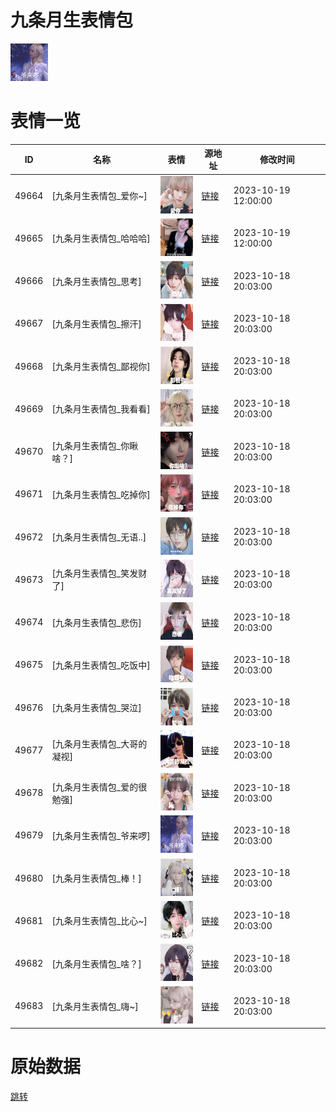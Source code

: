 # 九条月生表情包

<img src="./cover.png" height="60" alt="cover" />

# 表情一览

|ID|名称|表情|源地址|修改时间|
|----|----|----|----|----|
|49664|[九条月生表情包_爱你~]|<img src="./pic/049664_%5B九条月生表情包_爱你~%5D.png" height="60" alt="爱你~"/>|[链接](https://i0.hdslb.com/bfs/garb/bea5d4b4bb36ff4495a6c58e20544457031bf8d4.png)|2023-10-19 12:00:00|
|49665|[九条月生表情包_哈哈哈]|<img src="./pic/049665_%5B九条月生表情包_哈哈哈%5D.png" height="60" alt="哈哈哈"/>|[链接](https://i0.hdslb.com/bfs/garb/30fdbee79e6e47ad6576adb8a62bf077c69b5dd7.png)|2023-10-19 12:00:00|
|49666|[九条月生表情包_思考]|<img src="./pic/049666_%5B九条月生表情包_思考%5D.png" height="60" alt="思考"/>|[链接](https://i0.hdslb.com/bfs/garb/501d68e571dc2a5f0558f1fed9fdbbb8d479c1c2.png)|2023-10-18 20:03:00|
|49667|[九条月生表情包_擦汗]|<img src="./pic/049667_%5B九条月生表情包_擦汗%5D.png" height="60" alt="擦汗"/>|[链接](https://i0.hdslb.com/bfs/garb/bd2832dfe9ac334d319f17cf2bd8db912d813b61.png)|2023-10-18 20:03:00|
|49668|[九条月生表情包_鄙视你]|<img src="./pic/049668_%5B九条月生表情包_鄙视你%5D.png" height="60" alt="鄙视你"/>|[链接](https://i0.hdslb.com/bfs/garb/8b5adf43752e2b2ba579b8fe5f896107f03ac04c.png)|2023-10-18 20:03:00|
|49669|[九条月生表情包_我看看]|<img src="./pic/049669_%5B九条月生表情包_我看看%5D.png" height="60" alt="我看看"/>|[链接](https://i0.hdslb.com/bfs/garb/c1708baccc998d552975caccd76c0e20ccc7dc66.png)|2023-10-18 20:03:00|
|49670|[九条月生表情包_你瞅啥？]|<img src="./pic/049670_%5B九条月生表情包_你瞅啥？%5D.png" height="60" alt="你瞅啥？"/>|[链接](https://i0.hdslb.com/bfs/garb/aeb7f9bce29e20eaf0999d0841f24c4f2b2119dd.png)|2023-10-18 20:03:00|
|49671|[九条月生表情包_吃掉你]|<img src="./pic/049671_%5B九条月生表情包_吃掉你%5D.png" height="60" alt="吃掉你"/>|[链接](https://i0.hdslb.com/bfs/garb/568a266f67d934c927926883f3ad82057c47e961.png)|2023-10-18 20:03:00|
|49672|[九条月生表情包_无语..]|<img src="./pic/049672_%5B九条月生表情包_无语..%5D.png" height="60" alt="无语.."/>|[链接](https://i0.hdslb.com/bfs/garb/e1760f6ce6573a301b6675b176e022f79b21df19.png)|2023-10-18 20:03:00|
|49673|[九条月生表情包_笑发财了]|<img src="./pic/049673_%5B九条月生表情包_笑发财了%5D.png" height="60" alt="笑发财了"/>|[链接](https://i0.hdslb.com/bfs/garb/786d4cf5ac3da18a7a475aae27fac3594167dd89.png)|2023-10-18 20:03:00|
|49674|[九条月生表情包_悲伤]|<img src="./pic/049674_%5B九条月生表情包_悲伤%5D.png" height="60" alt="悲伤"/>|[链接](https://i0.hdslb.com/bfs/garb/5f071af0101bee1a2d4c57acf9ad1d85d365c083.png)|2023-10-18 20:03:00|
|49675|[九条月生表情包_吃饭中]|<img src="./pic/049675_%5B九条月生表情包_吃饭中%5D.png" height="60" alt="吃饭中"/>|[链接](https://i0.hdslb.com/bfs/garb/c2d8500f8addf3ec9c607c5fba14fb351cd7229c.png)|2023-10-18 20:03:00|
|49676|[九条月生表情包_哭泣]|<img src="./pic/049676_%5B九条月生表情包_哭泣%5D.png" height="60" alt="哭泣"/>|[链接](https://i0.hdslb.com/bfs/garb/283e2cf1f5f8284407a355aa39ef120a432dcbd1.png)|2023-10-18 20:03:00|
|49677|[九条月生表情包_大哥的凝视]|<img src="./pic/049677_%5B九条月生表情包_大哥的凝视%5D.png" height="60" alt="大哥的凝视"/>|[链接](https://i0.hdslb.com/bfs/garb/a5812af5f9512569d4272f9f09d0ce7dacfe0166.png)|2023-10-18 20:03:00|
|49678|[九条月生表情包_爱的很勉强]|<img src="./pic/049678_%5B九条月生表情包_爱的很勉强%5D.png" height="60" alt="爱的很勉强"/>|[链接](https://i0.hdslb.com/bfs/garb/a545627490762e8f1014afae966481c6455e2e1d.png)|2023-10-18 20:03:00|
|49679|[九条月生表情包_爷来啰]|<img src="./pic/049679_%5B九条月生表情包_爷来啰%5D.png" height="60" alt="爷来啰"/>|[链接](https://i0.hdslb.com/bfs/garb/b9f069b7b11268271b79742b66cd503ab9e847f5.png)|2023-10-18 20:03:00|
|49680|[九条月生表情包_棒！]|<img src="./pic/049680_%5B九条月生表情包_棒！%5D.png" height="60" alt="棒！"/>|[链接](https://i0.hdslb.com/bfs/garb/f417888f7cfb56c8e36ca8ca35093dc02b4a17ce.png)|2023-10-18 20:03:00|
|49681|[九条月生表情包_比心~]|<img src="./pic/049681_%5B九条月生表情包_比心~%5D.png" height="60" alt="比心~"/>|[链接](https://i0.hdslb.com/bfs/garb/c9574e437ca1f0a98af5b498279c207aa2e21767.png)|2023-10-18 20:03:00|
|49682|[九条月生表情包_啥？]|<img src="./pic/049682_%5B九条月生表情包_啥？%5D.png" height="60" alt="啥？"/>|[链接](https://i0.hdslb.com/bfs/garb/f5f0ec5e20b53d6a710b38bb41038f5a55650a46.png)|2023-10-18 20:03:00|
|49683|[九条月生表情包_嗨~]|<img src="./pic/049683_%5B九条月生表情包_嗨~%5D.png" height="60" alt="嗨~"/>|[链接](https://i0.hdslb.com/bfs/garb/d6f74cf6ab9ad895ba570b46221c00767e661998.png)|2023-10-18 20:03:00|

# 原始数据

[跳转](./raw.json)

